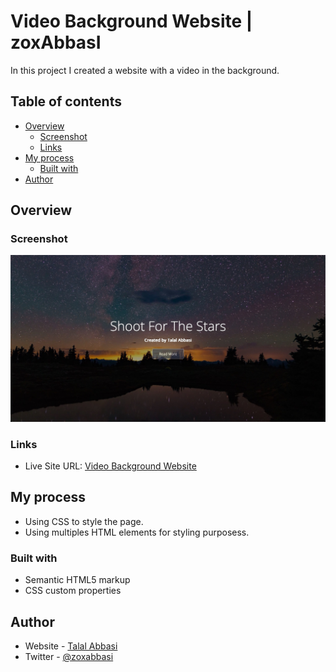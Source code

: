 # Video Background Website | zoxAbbasI

In this project I  created a website with a video in the background.

## Table of contents

- [Overview](#overview)
  - [Screenshot](#screenshot)
  - [Links](#links)
- [My process](#my-process)
  - [Built with](#built-with)
- [Author](#author)

## Overview

### Screenshot

![Default](./images/fullscreen.jpg)

### Links

- Live Site URL: [Video Background Website](https://zoxabbasi.github.io/stars-video-website/)

## My process

- Using CSS to style the page.
- Using multiples HTML elements for styling purposess.

### Built with

- Semantic HTML5 markup
- CSS custom properties

## Author

- Website - [Talal Abbasi](https://zoxabbasi.github.io/)
- Twitter - [@zoxabbasi](https://www.twitter.com/zoxabbasi)
